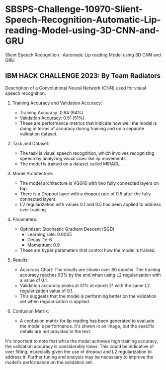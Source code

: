 # SBSPS-Challenge-10970-Slient-Speech-Recognition-Automatic-Lip-reading-Model-using-3D-CNN-and-GRU
Slient Speech Recognition : Automatic Lip reading Model using 3D CNN and GRU


## IBM HACK CHALLENGE 2023: By Team Radiators 
Description of a Convolutional Neural Network (CNN) used for visual speech recognition. 

1. Training Accuracy and Validation Accuracy:
   - Training Accuracy: 0.94 (94%)
   - Validation Accuracy: 0.51 (51%)
   - These are performance metrics that indicate how well the model is doing in terms of accuracy during training and on a separate validation dataset.

2. Task and Dataset:
   - The task is visual speech recognition, which involves recognizing speech by analyzing visual cues like lip movements.
   - The model is trained on a dataset called MIRACL.

3. Model Architecture:
   - The model architecture is VGG16 with two fully connected layers on top.
   - There is a Dropout layer with a dropout rate of 0.5 after the fully connected layers.
   - L2 regularization with values 0.1 and 0.5 has been applied to address over training.

4. Parameters:
   - Optimizer: Stochastic Gradient Descent (SGD)
     - Learning rate: 0.0005
     - Decay: 1e-6
     - Momentum: 0.9
   - These are hyper parameters that control how the model is trained.

5. Results:
   - Accuracy Chart: The results are shown over 80 epochs. The training accuracy reaches 93% by the end when using L2 regularization with a value of 0.1.
   - Validation accuracy peaks at 51% at epoch 21 with the same L2 regularization value of 0.1.
   - This suggests that the model is performing better on the validation set when regularization is applied.

6. Confusion Matrix:
   - A confusion matrix for lip reading has been generated to evaluate the model's performance. It's shown in an image, but the specific details are not provided in the text.

It's important to note that while the model achieves high training accuracy, the validation accuracy is considerably lower. This could be indicative of over fitting, especially given the use of dropout and L2 regularization to address it. Further tuning and analysis may be necessary to improve the model's performance on the validation set.
